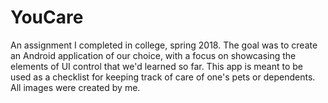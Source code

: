 # YouCare
 An assignment I completed in college, spring 2018. The goal was to create an Android application of our choice, with a focus on showcasing the elements of UI control that we'd learned so far. This app is meant to be used as a checklist for keeping track of care of one's pets or dependents. All images were created by me.
